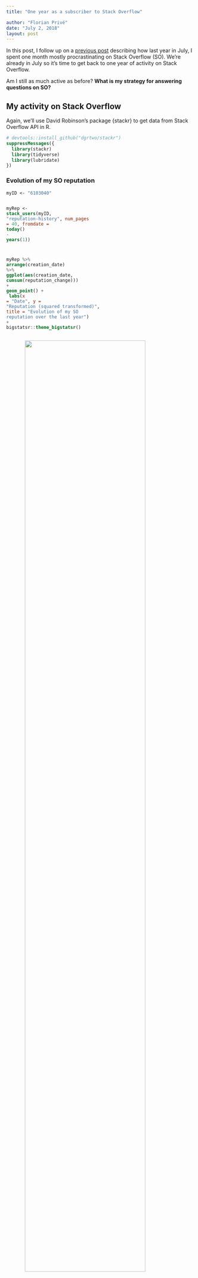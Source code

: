 ```yaml
---
title: "One year as a subscriber to Stack Overflow"

author: "Florian Privé"
date: "July 2, 2018"
layout: post
---
```



<section class="main-content">
<p>In this post, I follow up on a <a href="https://privefl.github.io/blog/one-month-as-a-procrastinator-on-stack-overflow/">previous post</a> describing how last year in July, I spent one month mostly procrastinating on Stack Overflow (SO). We’re already in July so it’s time to get back to one year of activity on Stack Overflow.</p>
<p>Am I still as much active as before? <strong>What is my strategy for answering questions on SO?</strong></p>
<div id="my-activity-on-stack-overflow" class="section level2">
<h2>My activity on Stack Overflow</h2>
<p>Again, we’ll use David Robinson’s package {stackr} to get data from Stack Overflow API in R.</p>
<div class="sourceCode"><pre class="sourceCode r"><code class="sourceCode r"><span class="co"># devtools::install_github(&quot;dgrtwo/stackr&quot;)</span>
<span class="kw">suppressMessages</span>({
  <span class="kw">library</span>(stackr)
  <span class="kw">library</span>(tidyverse)
  <span class="kw">library</span>(lubridate)
})</code></pre></div>
<div id="evolution-of-my-so-reputation" class="section level3">
<h3>Evolution of my SO reputation</h3>
<div class="sourceCode"><pre class="sourceCode r"><code class="sourceCode r">myID &lt;-<span class="st"> &quot;6103040&quot;</span>

myRep &lt;-<span class="st"> </span><span class="kw">stack_users</span>(myID, <span class="st">&quot;reputation-history&quot;</span>, <span class="dt">num_pages =</span> <span class="dv">40</span>,
                     <span class="dt">fromdate =</span> <span class="kw">today</span>() <span class="op">-</span><span class="st"> </span><span class="kw">years</span>(<span class="dv">1</span>))

myRep <span class="op">%&gt;%</span>
<span class="st">  </span><span class="kw">arrange</span>(creation_date) <span class="op">%&gt;%</span>
<span class="st">  </span><span class="kw">ggplot</span>(<span class="kw">aes</span>(creation_date, <span class="kw">cumsum</span>(reputation_change))) <span class="op">+</span>
<span class="st">  </span><span class="kw">geom_point</span>() <span class="op">+</span>
<span class="st">  </span><span class="kw">labs</span>(<span class="dt">x =</span> <span class="st">&quot;Date&quot;</span>, <span class="dt">y =</span> <span class="st">&quot;Reputation (squared transformed)&quot;</span>,
       <span class="dt">title =</span> <span class="st">&quot;Evolution of my SO reputation over the last year&quot;</span>) <span class="op">+</span><span class="st"> </span>
<span class="st">  </span>bigstatsr<span class="op">::</span><span class="kw">theme_bigstatsr</span>()</code></pre></div>
<p><img src="{{ site.url }}{{ site.baseurl }}/knitr_files/post-SO-year_files/figure-html/unnamed-chunk-2-1.png" width="80%" style="display: block; margin: auto;" /></p>
<p>So, it seems that my activity is slowing gently (my reputation is almost proportional to the square root of time). Yet, it is still increasing steadily; so what is my strategy for answering questions on SO?</p>
</div>
<div id="tags-im-involved-in" class="section level3">
<h3>Tags I’m involved in</h3>
<p>You’ll have to wait for the answer to what is my strategy for answering questions on SO. For a hint, let’s analyze the tags I’m involved in.</p>
<p>If we don’t count my first month of activity:</p>
<div class="sourceCode"><pre class="sourceCode r"><code class="sourceCode r"><span class="kw">stack_users</span>(myID, <span class="st">&quot;tags&quot;</span>, <span class="dt">num_pages =</span> <span class="dv">40</span>,
            <span class="dt">fromdate =</span> <span class="kw">today</span>() <span class="op">-</span><span class="st"> </span><span class="kw">months</span>(<span class="dv">11</span>)) <span class="op">%&gt;%</span>
<span class="st">  </span><span class="kw">select</span>(name, count) <span class="op">%&gt;%</span>
<span class="st">  </span><span class="kw">as_tibble</span>()</code></pre></div>
<pre><code>## # A tibble: 155 x 2
##    name                count
##    &lt;chr&gt;               &lt;int&gt;
##  1 r                     187
##  2 performance            36
##  3 rcpp                   34
##  4 parallel-processing    33
##  5 foreach                19
##  6 r-bigmemory            14
##  7 vectorization          12
##  8 for-loop               11
##  9 matrix                 11
## 10 doparallel             10
## # ... with 145 more rows</code></pre>
<p>I’m obviously answering only R questions. The tags I’m mostly answering questions from are “performance”, “rcpp”, “parallel-processing”, “foreach”, “r-bigmemory” and “vectorization”.</p>
</div>
<div id="performance" class="section level3">
<h3>Performance</h3>
<p>As you can see, all these tags are about performance of code. I really enjoy performance problems (get the same result but much faster).</p>
<p>I can spend hours on a question about performance and am sometimes rewarded with a solution that is 2-3 order of magnitude faster (see e.g. <a href="https://privefl.github.io/blog/performance-when-algorithmics-meets-mathematics/">this other post</a>).</p>
<p>I hope I could share my knowledge about performance through a tutorial in Toulouse next year.</p>
</div>
</div>
<div id="conclusion-and-answer" class="section level2">
<h2>Conclusion and answer</h2>
<p>So, the question was “What is my strategy for answering questions on SO?”. And the answer is.. in the title: I am a subscriber.</p>
<p>I subscribe to tags on Stack Overflow. It has many benefits:</p>
<ul>
<li><p>you don’t have to <a href="https://meta.stackexchange.com/questions/9731/fastest-gun-in-the-west-problem">rush to answer</a> because questions you receive by mail are 30min-old (unanswered?) ones, so the probability that someone will answer at the same time as you is low.</p></li>
<li><p>you can focus and what you’re good at, what you’re interested in, or just what you want to learn. For example, I subscribed to the very new tag “r-future” (for the R package {future}) because I’m interested in this package, even if I don’t know how to use it yet. I had the chance to meet with its author, Henrik Bengtsson, at eRum2018 and he actually already knew me through parallel questions on SO :D.</p></li>
</ul>
<p>However, some tags (like “performance” or “foreach”) are relevant to many programming languages so that you would be flooded with irrelevant questions if subscribing directly to these tags. A simple solution to this problem is to subscribe to a feed of a combination of tags, like <a href="https://stackoverflow.com/feeds/tag?tagnames=r+and+foreach&amp;sort=newest" class="uri">https://stackoverflow.com/feeds/tag?tagnames=r+and+foreach&amp;sort=newest</a>. I use <a href="https://blogtrottr.com/">this website</a> to subscribe to feeds.</p>
<p>I will continue answering questions on SO, so see you there!</p>
<hr />
<p>PS: I’m not sure you would get only unanswered questions with this technique.</p>
</div>
</section>
